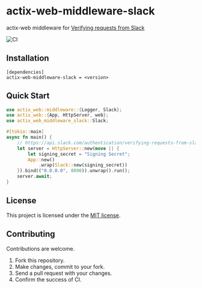 # actix-web-middleware-slack
actix-web middleware for [Verifying requests from Slack](https://api.slack.com/authentication/verifying-requests-from-slack)

![CI](https://github.com/yoshidan/actix-web-middleware-slack/workflows/CI/badge.svg?branch=main)

## Installation

```
[dependencies]
actix-web-middleware-slack = <version>
```

## Quick Start

```rust
use actix_web::middleware::{Logger, Slack};
use actix_web::{App, HttpServer, web};
use actix_web_middleware_slack::Slack;

#[tokio::main]
async fn main() {
    // https://api.slack.com/authentication/verifying-requests-from-slack#verifying-requests-from-slack-using-signing-secrets__app-management-updates
    let server = HttpServer::new(move || {
        let signing_secret = "Signing Secret";
        App::new()
            .wrap(Slack::new(signing_secret))
    }).bind(("0.0.0.0", 8090)).unwrap().run();
    server.await;
}
```

## License
This project is licensed under the [MIT license](./LICENCE).

## Contributing
Contributions are welcome.
1. Fork this repository.
2. Make changes, commit to your fork.
3. Send a pull request with your changes.
4. Confirm the success of CI.
